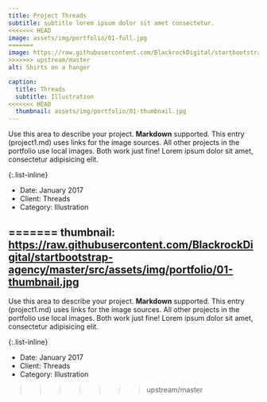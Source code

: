 ```yaml
---
title: Project Threads
subtitle: subtitle lorem ipsum dolor sit amet consectetur.
<<<<<<< HEAD
image: assets/img/portfolio/01-full.jpg
=======
image: https://raw.githubusercontent.com/BlackrockDigital/startbootstrap-agency/master/src/assets/img/portfolio/01-full.jpg
>>>>>>> upstream/master
alt: Shirts on a hanger

caption:
  title: Threads
  subtitle: Illustration
<<<<<<< HEAD
  thumbnail: assets/img/portfolio/01-thumbnail.jpg
---
```

Use this area to describe your project. **Markdown** supported. This entry (project1.md) uses links for the image sources. All other projects in the portfolio use local images. Both work just fine! Lorem ipsum dolor sit amet, consectetur adipisicing elit. 

{:.list-inline}
- Date: January 2017
- Client: Threads
- Category: Illustration

=======
  thumbnail: https://raw.githubusercontent.com/BlackrockDigital/startbootstrap-agency/master/src/assets/img/portfolio/01-thumbnail.jpg
---

Use this area to describe your project. **Markdown** supported. This entry (project1.md) uses links for the image sources. All other projects in the portfolio use local images. Both work just fine! Lorem ipsum dolor sit amet, consectetur adipisicing elit.

{:.list-inline}

- Date: January 2017
- Client: Threads
- Category: Illustration
>>>>>>> upstream/master
